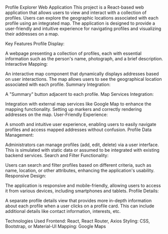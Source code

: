 Profile Explorer Web Application
This project is a React-based web application that allows users to view and interact with a collection of profiles. Users can explore the geographic locations associated with each profile using an integrated map. The application is designed to provide a user-friendly and intuitive experience for navigating profiles and visualizing their addresses on a map.

Key Features
Profile Display:

A webpage presenting a collection of profiles, each with essential information such as the person's name, photograph, and a brief description.
Interactive Mapping:

An interactive map component that dynamically displays addresses based on user interactions.
The map allows users to see the geographical location associated with each profile.
Summary Integration:

A "Summary" button adjacent to each profile.
Map Services Integration:

Integration with external map services like Google Map to enhance the mapping functionality.
Setting up markers and correctly rendering addresses on the map.
User-Friendly Experience:

A smooth and intuitive user experience, enabling users to easily navigate profiles and access mapped addresses without confusion.
Profile Data Management:

Administrators can manage profiles (add, edit, delete) via a user interface. This is simulated with static data or assumed to be integrated with existing backend services.
Search and Filter Functionality:

Users can search and filter profiles based on different criteria, such as name, location, or other attributes, enhancing the application's usability.
Responsive Design:

The application is responsive and mobile-friendly, allowing users to access it from various devices, including smartphones and tablets.
Profile Details:

A separate profile details view that provides more in-depth information about each profile when a user clicks on a profile card. This can include additional details like contact information, interests, etc.


Technologies Used
Frontend: React, React Router, Axios
Styling: CSS, Bootstrap, or Material-UI
Mapping: Google Maps


